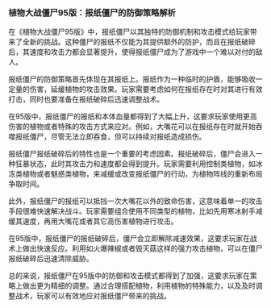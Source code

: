 ### 植物大战僵尸95版：报纸僵尸的防御策略解析

在《植物大战僵尸95版》中，报纸僵尸以其独特的防御机制和攻击模式给玩家带来了全新的挑战。这种僵尸的报纸不仅能为其提供额外的防护，而且在报纸破碎后，其速度和攻击力都会显著提升，使得报纸僵尸成为了游戏中一个难以对付的敌人。

报纸僵尸的防御策略首先体现在其报纸上。报纸作为一种临时的护盾，能够吸收一定量的伤害，延缓植物的攻击效果。玩家需要考虑如何在报纸存在时对其进行有效打击，同时也要准备在报纸破碎后迅速调整战术。

在95版中，报纸僵尸的报纸和本体血量都得到了大幅上升，这要求玩家使用更高伤害的植物或者特殊的攻击方式来应对。例如，大嘴花可以在报纸存在时就开始吞噬报纸僵尸，尽管无法立即吞食，但可以持续对报纸造成损伤。

报纸僵尸报纸破碎后的特性也是一个重要的考虑因素。报纸破碎后，僵尸会进入一种狂暴状态，此时其攻击力和速度都会得到提升。玩家需要利用控制类植物，如冰冻类植物或者魅惑类植物，来减缓或改变报纸僵尸的行动，为植物阵线的重新布局争取时间。

此外，报纸僵尸的报纸可以抵挡一次大嘴花以外的致命伤害，这意味着单一的攻击手段很难快速解决战斗。玩家需要组合使用不同类型的植物，比如先用寒冰射手减缓其速度，再用大嘴花或者其它高伤害植物进行攻击。

在95版中，报纸僵尸的报纸破碎后，僵尸会立即解除减速效果，这要求玩家在战术上做出快速反应。利用如火爆辣椒或者毁灭菇这样的强力攻击植物，可以在僵尸报纸破碎后迅速清除威胁。

总的来说，报纸僵尸在95版中的防御和攻击模式都得到了加强，这要求玩家在策略上做出更为精细的调整。通过合理搭配植物，利用植物的特殊能力，以及及时调整战术，玩家可以有效地应对报纸僵尸带来的挑战。